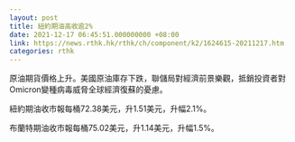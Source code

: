 ```yaml
---
layout: post
title: 紐約期油高收逾2%
date: 2021-12-17 06:45:51.000000000 +08:00
link: https://news.rthk.hk/rthk/ch/component/k2/1624615-20211217.htm
categories: rthk
---
```


原油期貨價格上升。美國原油庫存下跌，聯儲局對經濟前景樂觀，抵銷投資者對Omicron變種病毒威脅全球經濟復蘇的憂慮。

紐約期油收市報每桶72.38美元，升1.51美元，升幅2.1%。

布蘭特期油收市報每桶75.02美元，升1.14美元，升幅1.5%。
